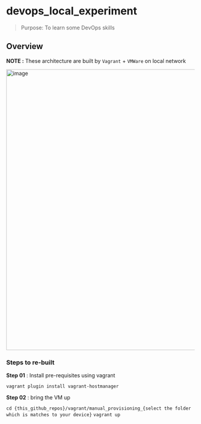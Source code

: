 # devops_local_experiment
> Purpose: To learn some DevOps skills

## Overview

<b>NOTE :</b> These architecture are built by ```Vagrant``` + ```VMWare``` on local network

<img width="1333" height="750" alt="image" src="https://github.com/user-attachments/assets/ba3c67ef-dbc5-4471-b716-4675b8280673" />

### Steps to re-built

<b>Step 01</b> : Install pre-requisites using vagrant

```vagrant plugin install vagrant-hostmanager```

<b>Step 02</b> : bring the VM up

```cd {this_github_repos}/vagrant/manual_provisioning_{select the folder which is matches to your device}```
```vagrant up```